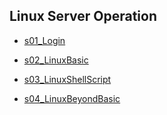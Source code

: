 
## Linux Server Operation

- [s01_Login](s01_Login)

- [s02_LinuxBasic](s02_LinuxBasic)

- [s03_LinuxShellScript](s03_LinuxShellScript)

- [s04_LinuxBeyondBasic](s04_LinuxBeyondBasic)







